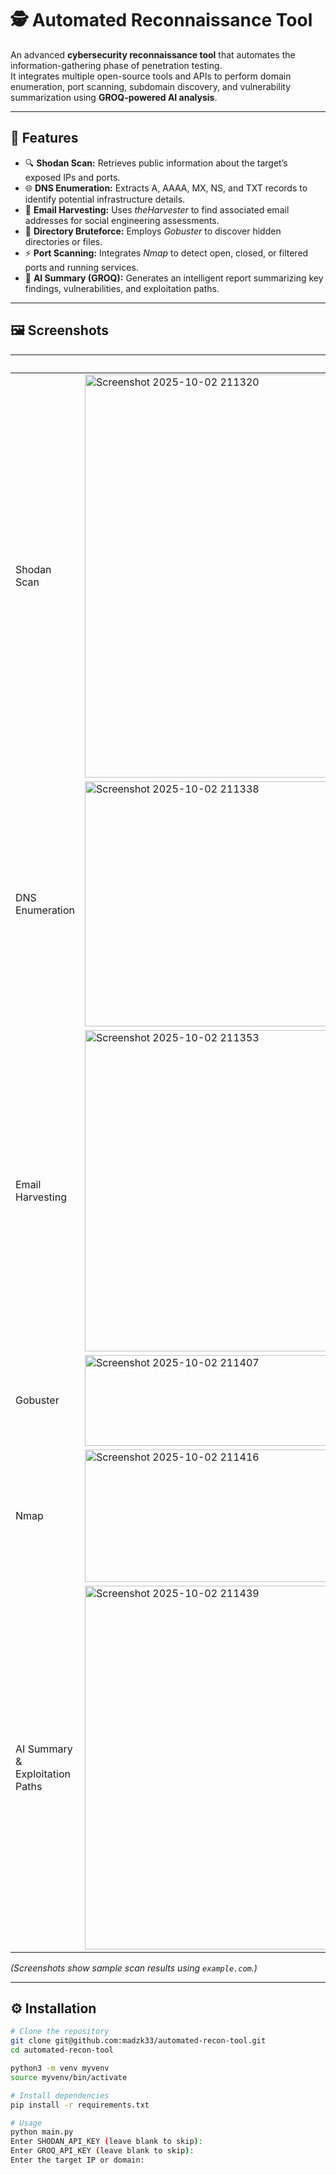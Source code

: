 # 🕵️ Automated Reconnaissance Tool

An advanced **cybersecurity reconnaissance tool** that automates the information-gathering phase of penetration testing.  
It integrates multiple open-source tools and APIs to perform domain enumeration, port scanning, subdomain discovery, and vulnerability summarization using **GROQ-powered AI analysis**.

---

## 🧩 Features

- 🔍 **Shodan Scan:** Retrieves public information about the target’s exposed IPs and ports.  
- 🌐 **DNS Enumeration:** Extracts A, AAAA, MX, NS, and TXT records to identify potential infrastructure details.  
- 📧 **Email Harvesting:** Uses *theHarvester* to find associated email addresses for social engineering assessments.  
- 📁 **Directory Bruteforce:** Employs *Gobuster* to discover hidden directories or files.  
- ⚡ **Port Scanning:** Integrates *Nmap* to detect open, closed, or filtered ports and running services.  
- 🤖 **AI Summary (GROQ):** Generates an intelligent report summarizing key findings, vulnerabilities, and exploitation paths.

---

## 🖼️ Screenshots

|  | DNS Enumeration | 
|-----------------|----------------|
| Shodan Scan |<img width="533" height="645" alt="Screenshot 2025-10-02 211320" src="https://github.com/user-attachments/assets/237ece92-af43-4365-a159-9c556bd8e0b0" />
| DNS Enumeration |<img width="581" height="392" alt="Screenshot 2025-10-02 211338" src="https://github.com/user-attachments/assets/f4d96bc7-3cb0-425d-b62a-e2c09f0803b8" />
| Email Harvesting |<img width="590" height="514" alt="Screenshot 2025-10-02 211353" src="https://github.com/user-attachments/assets/bb58091c-853c-48ff-af6d-8bbe563b1d0c" />
| Gobuster |<img width="555" height="145" alt="Screenshot 2025-10-02 211407" src="https://github.com/user-attachments/assets/41d7644b-b1fb-4905-91e6-b4eec107bf41" />
| Nmap |<img width="454" height="212" alt="Screenshot 2025-10-02 211416" src="https://github.com/user-attachments/assets/01f8f106-c661-44fd-988a-905fa66d32ae" />
| AI Summary & Exploitation Paths |<img width="1886" height="582" alt="Screenshot 2025-10-02 211439" src="https://github.com/user-attachments/assets/22995174-ae02-4e9d-8c86-938652623397" />


*(Screenshots show sample scan results using `example.com`.)*

---


## ⚙️ Installation

```bash
# Clone the repository
git clone git@github.com:madzk33/automated-recon-tool.git
cd automated-recon-tool

python3 -m venv myvenv
source myvenv/bin/activate

# Install dependencies
pip install -r requirements.txt

# Usage
python main.py
Enter SHODAN_API_KEY (leave blank to skip): 
Enter GROQ_API_KEY (leave blank to skip): 
Enter the target IP or domain:

